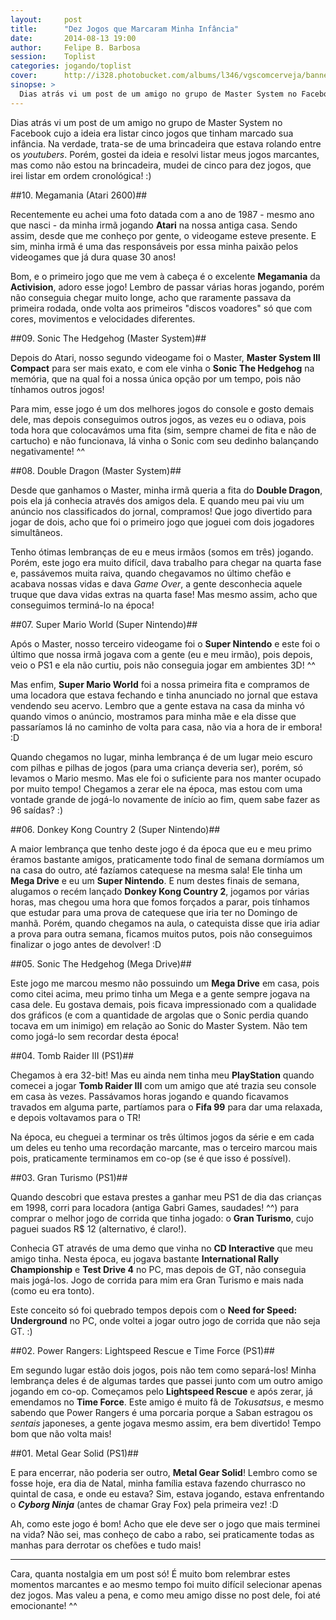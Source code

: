 ```yaml
---
layout:     post
title:      "Dez Jogos que Marcaram Minha Infância"
date:       2014-08-13 19:00
author:     Felipe B. Barbosa
session:    Toplist
categories: jogando/toplist
cover:      http://i328.photobucket.com/albums/l346/vgscomcerveja/banner3_1_zpsplzx2idj.jpg
sinopse: >
  Dias atrás vi um post de um amigo no grupo de Master System no Facebook cujo a ideia era listar cinco jogos que tinham marcado sua infância. Na verdade, trata-se de uma brincadeira que estava rolando entre os youtubers. Porém, gostei da ideia e resolvi listar meus jogos marcantes, mas como não estou na brincadeira, mudei de cinco para dez jogos, que irei listar em ordem cronológica! :)
---
```

Dias atrás vi um post de um amigo no grupo de Master System no Facebook cujo a ideia era listar cinco jogos que tinham marcado sua infância. Na verdade, trata-se de uma brincadeira que estava rolando entre os *youtubers*. Porém, gostei da ideia e resolvi listar meus jogos marcantes, mas como não estou na brincadeira, mudei de cinco para dez jogos, que irei listar em ordem cronológica! :)

##10. Megamania (Atari 2600)##

Recentemente eu achei uma foto datada com a ano de 1987 - mesmo ano que nasci - da minha irmã jogando **Atari** na nossa antiga casa. Sendo assim, desde que me conheço por gente, o videogame esteve presente. E sim, minha irmã é uma das responsáveis por essa minha paixão pelos videogames que já dura quase 30 anos!

Bom, e o primeiro jogo que me vem à cabeça é o excelente **Megamania** da **Activision**, adoro esse jogo! Lembro de passar várias horas jogando, porém não conseguia chegar muito longe, acho que raramente passava da primeira rodada, onde volta aos primeiros "discos voadores" só que com cores, movimentos e velocidades diferentes.

##09. Sonic The Hedgehog (Master System)##

Depois do Atari, nosso segundo videogame foi o Master, **Master System III Compact** para ser mais exato, e com ele vinha o **Sonic The Hedgehog** na memória, que na qual foi a nossa única opção por um tempo, pois não tínhamos outros jogos!

Para mim, esse jogo é um dos melhores jogos do console e gosto demais dele, mas depois conseguimos outros jogos, as vezes eu o odiava, pois toda hora que colocavámos uma fita (sim, sempre chamei de fita e não de cartucho) e não funcionava, lá vinha o Sonic com seu dedinho balançando negativamente! ^^

##08. Double Dragon (Master System)##

Desde que ganhamos o Master, minha irmã queria a fita do **Double Dragon**, pois ela já conhecia através dos amigos dela. E quando meu pai viu um anúncio nos classificados do jornal, compramos! Que jogo divertido para jogar de dois, acho que foi o primeiro jogo que joguei com dois jogadores simultâneos.

Tenho ótimas lembranças de eu e meus irmãos (somos em três) jogando. Porém, este jogo era muito difícil, dava trabalho para chegar na quarta fase e, passávemos muita raiva, quando chegavamos no último chefão e acabava nossas vidas e dava *Game Over*, a gente desconhecia aquele truque que dava vidas extras na quarta fase! Mas mesmo assim, acho que conseguimos terminá-lo na época!

##07. Super Mario World (Super Nintendo)##

Após o Master, nosso terceiro videogame foi o **Super Nintendo** e este foi o último que nossa irmã jogava com a gente (eu e meu irmão), pois depois, veio o PS1 e ela não curtiu, pois não conseguia jogar em ambientes 3D! ^^

Mas enfim, **Super Mario World** foi a nossa primeira fita e compramos de uma locadora que estava fechando e tinha anunciado no jornal que estava vendendo seu acervo. Lembro que a gente estava na casa da minha vó quando vimos o anúncio, mostramos para minha mãe e ela disse que passaríamos lá no caminho de volta para casa, não via a hora de ir embora! :D

Quando chegamos no lugar, minha lembrança é de um lugar meio escuro com pilhas e pilhas de jogos (para uma criança deveria ser), porém, só levamos o Mario mesmo. Mas ele foi o suficiente para nos manter ocupado por muito tempo! Chegamos a zerar ele na época, mas estou com uma vontade grande de jogá-lo novamente de início ao fim, quem sabe fazer as 96 saídas? :)

##06. Donkey Kong Country 2 (Super Nintendo)##

A maior lembrança que tenho deste jogo é da época que eu e meu primo éramos bastante amigos, praticamente todo final de semana dormíamos um na casa do outro, até fazíamos catequese na mesma sala! Ele tinha um **Mega Drive** e eu um **Super Nintendo**. E num destes finais de semana, alugamos o recém lançado **Donkey Kong Country 2**, jogamos por várias horas, mas chegou uma hora que fomos forçados a parar, pois tínhamos que estudar para uma prova de catequese que iria ter no Domingo de manhã. Porém, quando chegamos na aula, o catequista disse que iria adiar a prova para outra semana, ficamos muitos putos, pois não conseguimos finalizar o jogo antes de devolver! :D

##05. Sonic The Hedgehog (Mega Drive)##

Este jogo me marcou mesmo não possuindo um **Mega Drive** em casa, pois como citei acima, meu primo tinha um Mega e a gente sempre jogava na casa dele. Eu gostava demais, pois ficava impressionado com a qualidade dos gráficos (e com a quantidade de argolas que o Sonic perdia quando tocava em um inimigo) em relação ao Sonic do Master System. Não tem como jogá-lo sem recordar desta época!

##04. Tomb Raider III (PS1)##

Chegamos à era 32-bit! Mas eu ainda nem tinha meu **PlayStation** quando comecei a jogar **Tomb Raider III** com um amigo que até trazia seu console em casa às vezes. Passávamos horas jogando e quando ficavamos travados em alguma parte, partíamos para o **Fifa 99** para dar uma relaxada, e depois voltavamos para o TR!

Na época, eu cheguei a terminar os três últimos jogos da série e em cada um deles eu tenho uma recordação marcante, mas o terceiro marcou mais pois, praticamente terminamos em co-op (se é que isso é possível).

##03. Gran Turismo (PS1)##

Quando descobri que estava prestes a ganhar meu PS1 de dia das crianças em 1998, corri para locadora (antiga Gabri Games, saudades! ^^) para comprar o melhor jogo de corrida que tinha jogado: o **Gran Turismo**, cujo paguei suados R$ 12 (alternativo, é claro!).

Conhecia GT através de uma demo que vinha no **CD Interactive** que meu amigo tinha. Nesta época, eu jogava bastante **International Rally Championship** e **Test Drive 4** no PC, mas depois de GT, não conseguia mais jogá-los. Jogo de corrida para mim era Gran Turismo e mais nada (como eu era tonto).

Este conceito só foi quebrado tempos depois com o **Need for Speed: Underground** no PC, onde voltei a jogar outro jogo de corrida que não seja GT. :)

##02. Power Rangers: Lightspeed Rescue e Time Force (PS1)##

Em segundo lugar estão dois jogos, pois não tem como separá-los! Minha lembrança deles é de algumas tardes que passei junto com um outro amigo jogando em co-op. Começamos pelo **Lightspeed Rescue** e após zerar, já emendamos no **Time Force**. Este amigo é muito fã de *Tokusatsus*, e mesmo sabendo que Power Rangers é uma porcaria porque a Saban estragou os *sentais* japoneses, a gente jogava mesmo assim, era bem divertido! Tempo bom que não volta mais!

##01. Metal Gear Solid (PS1)##

E para encerrar, não poderia ser outro, **Metal Gear Solid**! Lembro como se fosse hoje, era dia de Natal, minha família estava fazendo churrasco no quintal de casa, e onde eu estava? Sim, estava jogando, estava enfrentando o **_Cyborg Ninja_** (antes de chamar Gray Fox) pela primeira vez! :D

Ah, como este jogo é bom! Acho que ele deve ser o jogo que mais terminei na vida? Não sei, mas conheço de cabo a rabo, sei praticamente todas as manhas para derrotar os chefões e tudo mais!

---

Cara, quanta nostalgia em um post só! É muito bom relembrar estes momentos marcantes e ao mesmo tempo foi muito difícil selecionar apenas dez jogos. Mas valeu a pena, e como meu amigo disse no post dele, foi até emocionante! ^^
